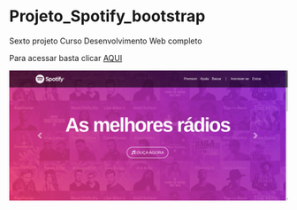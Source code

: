# Projeto_Spotify_bootstrap
Sexto projeto Curso Desenvolvimento Web completo

Para acessar basta clicar <a href="https://douglasfernandesdev.github.io/Projeto_Spotify_bootstrap/">AQUI</a>

<img src="https://github.com/DouglasFernandesDev/Projeto_Spotify_bootstrap/blob/main/Captura%20de%20tela%20de%202022-05-29%2016-50-32.png"></img>
